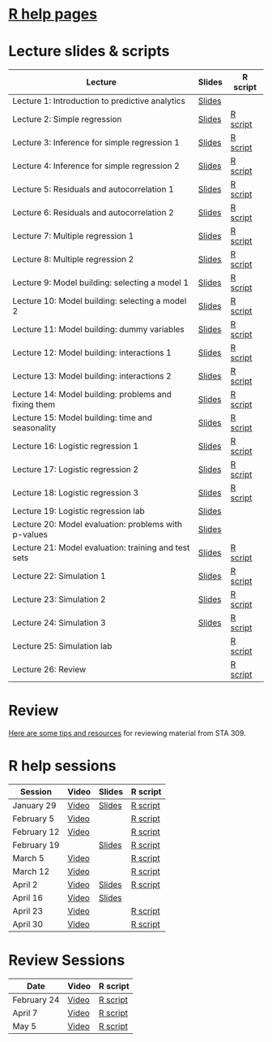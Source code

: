 # [R help pages](r-help.md)

# Lecture slides & scripts

| Lecture | Slides | R script |
| ------- | ------ | -------- |
| Lecture 1: Introduction to predictive analytics | [Slides](slides/lecture-01/lecture-01.pdf) | |
| Lecture 2: Simple regression | [Slides](slides/lecture-02/lecture-02.pdf) | [R script](lecture-scripts/lecture-02.R) |
| Lecture 3: Inference for simple regression 1 | [Slides](slides/lecture-03/lecture-03.pdf) | [R script](lecture-scripts/lecture-03.R)|
| Lecture 4: Inference for simple regression 2 | [Slides](slides/lecture-04/lecture-04.pdf) | [R script](lecture-scripts/lecture-04.R) |
| Lecture 5: Residuals and autocorrelation 1 | [Slides](slides/lecture-05/lecture-05.pdf) | [R script](lecture-scripts/lecture-05.R) |
| Lecture 6: Residuals and autocorrelation 2 | [Slides](slides/lecture-06/lecture-06.pdf) | [R script](lecture-scripts/lecture-06.R)  |
| Lecture 7: Multiple regression 1 | [Slides](slides/lecture-07/lecture-07.pdf) |  [R script](lecture-scripts/lecture-07.R)  |
| Lecture 8: Multiple regression 2 | [Slides](slides/lecture-08/lecture-08.pdf) | [R script](lecture-scripts/lecture-08.R) |
| Lecture 9: Model building: selecting a model 1 | [Slides](slides/lecture-09/lecture-09.pdf) | [R script](lecture-scripts/lecture-09.R) |
| Lecture 10: Model building: selecting a model 2 | [Slides](slides/lecture-10/lecture-10.pdf) | [R script](lecture-scripts/lecture-10.R) |
| Lecture 11: Model building: dummy variables | [Slides](slides/lecture-11/lecture-11.pdf) | [R script](lecture-scripts/lecture-11.R) |
| Lecture 12: Model building: interactions 1 | [Slides](slides/lecture-12/lecture-12.pdf) | [R script](lecture-scripts/lecture-12.R) |
| Lecture 13: Model building: interactions 2 | [Slides](slides/lecture-13/lecture-13.pdf) | [R script](lecture-scripts/lecture-13.R) |
| Lecture 14: Model building: problems and fixing them | [Slides](slides/lecture-14/lecture-14.pdf) | [R script](lecture-scripts/lecture-14.R) |
| Lecture 15: Model building: time and seasonality | [Slides](slides/lecture-15/lecture-15.pdf) | [R script](lecture-scripts/lecture-15.R) |
| Lecture 16: Logistic regression 1 | [Slides](slides/lecture-16/lecture-16.pdf) | [R script](lecture-scripts/lecture-16.R) |
| Lecture 17: Logistic regression 2 | [Slides](slides/lecture-17/lecture-17.pdf) | [R script](lecture-scripts/lecture-17.R) |
| Lecture 18: Logistic regression 3 | [Slides](slides/lecture-18/lecture-18.pdf) | [R script](lecture-scripts/lecture-18.R) |
| Lecture 19: Logistic regression lab | [Slides](slides/lecture-19/lecture-19.pdf) | |
| Lecture 20: Model evaluation: problems with p-values | [Slides](slides/lecture-20/lecture-20.pdf) | |
| Lecture 21: Model evaluation: training and test sets | [Slides](slides/lecture-21/lecture-21.pdf) | [R script](lecture-scripts/lecture-21.R) |
| Lecture 22: Simulation 1 | [Slides](slides/lecture-22/lecture-22.pdf) | [R script](lecture-scripts/lecture-22.R) |
| Lecture 23: Simulation 2 | [Slides](slides/lecture-23/lecture-23.pdf) | [R script](lecture-scripts/lecture-23.R) |
| Lecture 24: Simulation 3 | [Slides](slides/lecture-24/lecture-24.pdf) | [R script](lecture-scripts/lecture-24.R) |
| Lecture 25: Simulation lab |  | [R script](lecture-scripts/lecture-25.R) |
| Lecture 26: Review |  | [R script](lecture-scripts/lecture-26.R) |


# Review

[Here are some tips and resources](review.md) for reviewing material from STA 309.

# R help sessions

| Session | Video | Slides | R script |
| ------- | ----- | ------ | -------- |
| January 29 | [Video](https://www.youtube.com/watch?feature=youtu.be&v=hndsRNwqUXM&app=desktop) | [Slides](help-session-slides/session-01.pdf) | [R script](help-session-scripts/session-01.R)|
| February 5 | [Video](https://www.youtube.com/watch?v=7w38e3gE8zE) | | [R script](help-session-scripts/session-02.R)|
| February 12 | [Video](https://youtu.be/up_Wqd_5pZw) | | [R script](help-session-scripts/session-03.R)|
| February 19 |  | [Slides](help-session-slides/session-04.pdf) | [R script](help-session-scripts/session-04.R)|
| March 5 | [Video](https://www.youtube.com/watch?v=gx2cWVzVrjU&feature=youtu.be) || [R script](help-session-scripts/session-05.R)|
| March 12| [Video](https://mccombs.mediasite.com/Mediasite/Play/789f199ecc7b4d1baee6d7eda98744b91d?catalog=0756227b8344470682161f76ee044b2621&playFrom=579&autoStart=true) | | [R script](help-session-scripts/session-06.R) |
| April 2 | [Video](https://mccombs.mediasite.com/Mediasite/Play/a5f7ff2a3cd4471eb85f7ed923de969c1d?catalog=0756227b8344470682161f76ee044b2621) | [Slides](https://github.com/brianlukoff/sta371g/blob/master/help-session-slides/session-08.pdf) | [R script](https://github.com/brianlukoff/sta371g/blob/master/help-session-scripts/session-07.R) |
| April 16 | [Video](https://mccombs.mediasite.com/Mediasite/Play/c0baa124f1ed4ee7aa6d598153450b7d1d?catalog=0756227b8344470682161f76ee044b2621) | [Slides](https://github.com/brianlukoff/sta371g/blob/master/help-session-slides/4:16%20Help%20Session.pdf) | |
| April 23 | [Video](https://mccombs.mediasite.com/Mediasite/Play/3f1e53b7154340d98dd789f21f16f0da1d?catalog=0756227b8344470682161f76ee044b2621) | | [R script](https://github.com/brianlukoff/sta371g/blob/master/help-session-scripts/session-09.R) |
| April 30 | [Video](https://mccombs.mediasite.com/Mediasite/Play/ba0fb7ba57144d98bb409b35399b233f1d?catalog=0756227b8344470682161f76ee044b2621) | | [R script](https://github.com/brianlukoff/sta371g/blob/master/help-session-scripts/session-10.R) |

# Review Sessions

| Date | Video | R script |
| ------- | ----- | -------- |
| February 24 | [Video](https://youtu.be/6gbnhO4-9Lw) | [R script](help-session-scripts/Midterm1Review.R) |
| April 7 | [Video](https://mccombs.mediasite.com/Mediasite/Play/ae5666d7f74f4759b941c21a8c5b08ef1d?catalog=0756227b8344470682161f76ee044b2621) | [R script](https://github.com/brianlukoff/sta371g/blob/master/help-session-scripts/Midterm2Review.R) |
| May 5 | [Video](https://mccombs.mediasite.com/Mediasite/Play/e94aa4d44a95446cab001ca5300b36791d?catalog=0756227b8344470682161f76ee044b2621) | [R script](help-session-scripts/FinalReview.R) |
